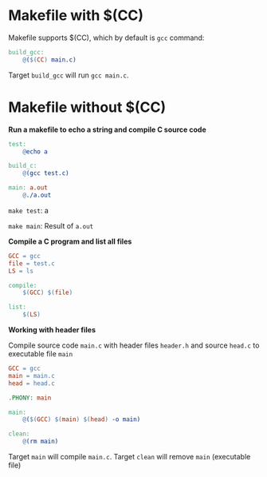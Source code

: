# Makefile with $(CC)

Makefile supports $(CC), which by default is ``gcc`` command:
```Makefile
build_gcc:
	@($(CC) main.c)
```
Target ``build_gcc`` will run ``gcc main.c``.
# Makefile without $(CC)

**Run a makefile to echo a string and compile C source code**

```Makefile
test:
	@echo a

build_c: 
	@(gcc test.c)

main: a.out	
	@./a.out
```

``make test``: a

``make main``: Result of ``a.out``

**Compile a C program and list all files**

```Makefile
GCC = gcc
file = test.c
LS = ls

compile:
	$(GCC) $(file)

list:
	$(LS)
```

**Working with header files**

Compile source code ``main.c`` with header files ``header.h`` and source ``head.c`` to executable file ``main``

```Makefile
GCC = gcc
main = main.c
head = head.c 

.PHONY: main

main:
	@($(GCC) $(main) $(head) -o main)

clean:
	@(rm main)
```

Target ``main`` will compile ``main.c``. Target ``clean`` will remove ``main`` (executable file)
